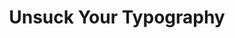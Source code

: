 ---
title: Unsuck Your Typography
link: "https://pglevy.github.io/unsuck-your-typography/"
image: "unsuck-type.png"
description: "A straightforward guide to better typography anyone can use — special design skills or tools not required."
category: work
---